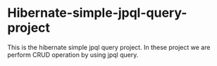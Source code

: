 # Hibernate-simple-jpql-query-project
This is the hibernate simple jpql query project. In these project we are perform CRUD operation by using jpql query.
